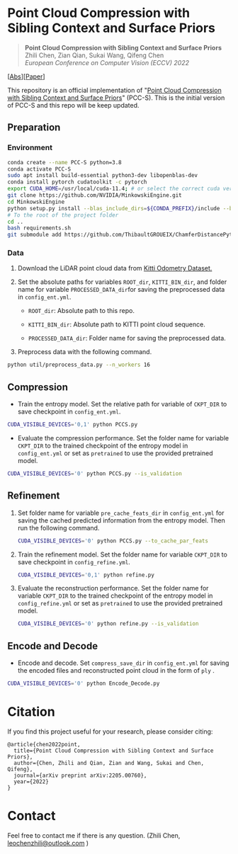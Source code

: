# Point Cloud Compression with Sibling Context and Surface Priors

> **Point Cloud Compression with Sibling Context and Surface Priors** <br>Zhili Chen, Zian Qian, Sukai Wang, Qifeng Chen <br>*European Conference on Computer Vision (ECCV) 2022*

[[Abs](https://arxiv.org/abs/2205.00760)][[Paper](https://arxiv.org/pdf/2205.00760.pdf)]

This repository is an official implementation of "[Point Cloud Compression with Sibling Context and Surface Priors](https://arxiv.org/abs/2205.00760)" (PCC-S). This is the initial version of PCC-S and this repo will be keep updated.

## Preparation

### Environment

```bash
conda create --name PCC-S python=3.8
conda activate PCC-S
sudo apt install build-essential python3-dev libopenblas-dev
conda install pytorch cudatoolkit -c pytorch
export CUDA_HOME=/usr/local/cuda-11.4; # or select the correct cuda version on your system.
git clone https://github.com/NVIDIA/MinkowskiEngine.git
cd MinkowskiEngine
python setup.py install --blas_include_dirs=${CONDA_PREFIX}/include --blas=openblas
# To the root of the project folder
cd ..
bash requirements.sh
git submodule add https://github.com/ThibaultGROUEIX/ChamferDistancePytorch
```

### Data

1. Download the LiDAR point cloud data from [Kitti Odometry Dataset.](http://www.cvlibs.net/datasets/kitti/eval_odometry.php)

2. Set the absolute paths for variables `ROOT_dir`, `KITTI_BIN_dir`, and folder name for variable `PROCESSED_DATA_dir`for saving the preprocessed data in `config_ent.yml`.
   
   * `ROOT_dir`: Absolute path to this repo.
   
   * `KITTI_BIN_dir`: Absolute path to KITTI point cloud sequence.
   
   * `PROCESSED_DATA_dir`: Folder name for saving the preprocessed data.

3. Preprocess data with the following command. 

```bash
python util/preprocess_data.py --n_workers 16
```

## Compression

* Train the entropy model. Set the relative path for variable of `CKPT_DIR` to save checkpoint in `config_ent.yml`.

```bash
CUDA_VISIBLE_DEVICES='0,1' python PCCS.py
```

* Evaluate the compression performance. Set the folder name for variable `CKPT_DIR` to the trained checkpoint of the entropy model in `config_ent.yml` or set as `pretrained` to use the provided pretrained model.

```bash
CUDA_VISIBLE_DEVICES='0' python PCCS.py --is_validation
```

## Refinement

1. Set folder name for variable `pre_cache_feats_dir` in `config_ent.yml` for saving the cached predicted information from the entropy model. Then run the following command.
   
   ```bash
   CUDA_VISIBLE_DEVICES='0' python PCCS.py --to_cache_par_feats
   ```

2. Train the refinement model. Set the folder name for variable `CKPT_DIR` to save checkpoint in `config_refine.yml`.
   
   ```bash
   CUDA_VISIBLE_DEVICES='0,1' python refine.py
   ```

3. Evaluate the reconstruction performance. Set the folder name for variable `CKPT_DIR` to the trained checkpoint of the entropy model in `config_refine.yml` or set as `pretrained` to use the provided pretrained model.
   
   ```bash
   CUDA_VISIBLE_DEVICES='0' python refine.py --is_validation
   ```

## Encode and Decode

* Encode and decode. Set `compress_save_dir` in `config_ent.yml` for saving the encoded files and reconstructed point cloud in the form of `ply` .

```bash
CUDA_VISIBLE_DEVICES='0' python Encode_Decode.py
```

# Citation

If you find this project useful for your research, please consider citing:

```
@article{chen2022point,
  title={Point Cloud Compression with Sibling Context and Surface Priors},
  author={Chen, Zhili and Qian, Zian and Wang, Sukai and Chen, Qifeng},
  journal={arXiv preprint arXiv:2205.00760},
  year={2022}
}
```

# Contact

Feel free to contact me if there is any question. (Zhili Chen, leochenzhili@outlook.com )
